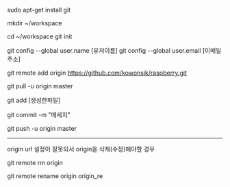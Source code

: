 
sudo apt-get install git

mkdir ~/workspace

cd ~/workspace
git init

git config --global user.name [유저이름]
git config --global user.email [이메일주소]

git remote add origin https://github.com/kowonsik/raspberry.git

git pull -u origin master

git add [생성한파일]

git commit -m "메세지"

git push -u origin master

-----
origin url 설정이 잘못되서 origin을 삭제(수정)해야할 경우

git remote rm origin

git remote rename origin origin_re
